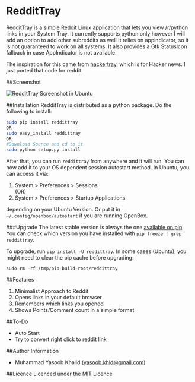 RedditTray
==========

RedditTray is a simple [Reddit](https://reddit.com/r/python) Linux application
that lets you view /r/python links in your System Tray. It currently supports python only 
however I will add an option to add other subreddits as well It relies on appindicator, so
it is not guaranteed to work on all systems. It also provides a Gtk StatusIcon fallback
in case AppIndicator is not available.

The inspiration for this came from [hackertray](https://github.com/captn3m0/hackertray), which is 
for Hacker news. I just ported that code for reddit.

##Screenshot

![RedditTray Screenshot in Ubuntu](http://i.imgur.com/gzIXbzW.png)

##Installation
RedditTray is distributed as a python package. Do the following to install:

``` sh
sudo pip install reddittray
OR
sudo easy_install reddittray
OR
#Download Source and cd to it
sudo python setup.py install
```

After that, you can run `reddittray` from anywhere and it will run. You can
now add it to your OS dependent session autostart method. In Ubuntu, you can
access it via: 

1. System > Preferences > Sessions  
(OR)
2. System > Preferences > Startup Applications 

depending on your Ubuntu Version. Or put it in `~/.config/openbox/autostart` 
if you are running OpenBox. 

###Upgrade
The latest stable version is always the one [available on pip](https://pypi.python.org/pypi/reddittray/).
You can check which version you have installed with `pip freeze | grep reddittray`.

To upgrade, run `pip install -U reddittray`. In some cases (Ubuntu), you might
need to clear the pip cache before upgrading:

`sudo rm -rf /tmp/pip-build-root/reddittray`

##Features
1. Minimalist Approach to Reddit
2. Opens links in your default browser
3. Remembers which links you opened
4. Shows Points/Comment count in a simple format

##To-Do
- Auto Start
- Try to convert right click to reddit link

##Author Information
- Muhammad Yasoob Khalid (<yasoob.khld@gmail.com>)

##Licence
Licenced under the MIT Licence